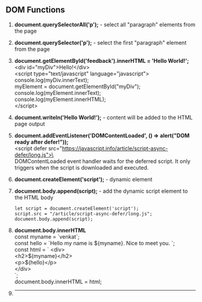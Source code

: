 DOM Functions
----
1. **document.querySelectorAll('p');** - select all "paragraph" elements from the page

1. **document.querySelector('p');** - select the first "paragraph" element from the page

1. **document.getElementById('feedback').innerHTML = 'Hello World!';**   
    \<div id="myDiv">Hello!\</div>  
    \<script type="text/javascript" language="javascript">  
        console.log(myDiv.innerText);  
        myElement = document.getElementById("myDiv");  
        console.log(myElement.innerText);  
        console.log(myElement.innerHTML);  
    \</script>

1. **document.writeln('Hello World!');** - content will be added to the HTML page output

1. **document.addEventListener('DOMContentLoaded', () => alert("DOM ready after defer!"));**  
    \<script defer src="https://javascript.info/article/script-async-defer/long.js">\</script>  
    DOMContentLoaded event handler waits for the deferred script. It only triggers when the script is downloaded and executed.

1. **document.createElement('script');** - dynamic element

1. **document.body.append(script);**     - add the dynamic script element to the HTML body  
    ```
    let script = document.createElement('script');  
    script.src = "/article/script-async-defer/long.js";  
    document.body.append(script);   
    ```
1. **document.body.innerHTML**  
    const myname = \`venkat\`;  
    const hello = \`Hello my name is \${myname}. Nice to meet you. \`;  
    const html = \`
      \<div>  
        \<h2>\${myname}\</h2>  
        \<p>\${hello}\</p>  
      \</div>  
    \`;  
    document.body.innerHTML = html;
1. ** ** 

